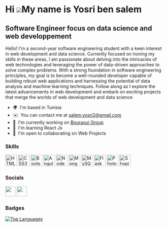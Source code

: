 Hi ![](https://user-images.githubusercontent.com/18350557/176309783-0785949b-9127-417c-8b55-ab5a4333674e.gif)My name is Yosri ben salem
=======================================================================================================================================

Software Engineer focus on data science and web developpement
-------------------------------------------------------------

Hello! I'm a second-year software engineering student with a keen interest in web development and data science. Currently focused on honing my skills in these areas, I am passionate about delving into the intricacies of web technologies and leveraging the power of data-driven approaches to solve complex problems. With a strong foundation in software engineering principles, my goal is to become a well-rounded developer capable of building robust web applications and harnessing the potential of data analysis and machine learning techniques. Follow along as I explore the latest advancements in web development and embark on exciting projects that merge the worlds of web development and data science

* 🌍  I'm based in Tunisia
* ✉️  You can contact me at [salem.yosri2@gmail.com](mailto:salem.yosri2@gmail.com)
* 🚀  I'm currently working on [Bouraoui Group](http://www.linkedin.com/company/the-bouraoui-group?originalSubdomain=tn)
* 🧠  I'm learning React Js
* 🤝  I'm open to collaborating on Web Projects

### Skills


<p align="left">
<a href="https://developer.mozilla.org/en-US/docs/Glossary/HTML5" target="_blank" rel="noreferrer"><img src="https://raw.githubusercontent.com/danielcranney/readme-generator/main/public/icons/skills/html5-colored.svg" width="36" height="36" alt="HTML5" /></a>
<a href="https://www.w3.org/TR/CSS/#css" target="_blank" rel="noreferrer"><img src="https://raw.githubusercontent.com/danielcranney/readme-generator/main/public/icons/skills/css3-colored.svg" width="36" height="36" alt="CSS3" /></a>
<a href="https://getbootstrap.com/" target="_blank" rel="noreferrer"><img src="https://raw.githubusercontent.com/danielcranney/readme-generator/main/public/icons/skills/bootstrap-colored.svg" width="36" height="36" alt="Bootstrap" /></a>
<a href="https://angular.io/" target="_blank" rel="noreferrer"><img src="https://raw.githubusercontent.com/danielcranney/readme-generator/main/public/icons/skills/angularjs-colored.svg" width="36" height="36" alt="Angular" /></a>
<a href="https://nodejs.org/en/" target="_blank" rel="noreferrer"><img src="https://raw.githubusercontent.com/danielcranney/readme-generator/main/public/icons/skills/nodejs-colored.svg" width="36" height="36" alt="NodeJS" /></a>
<a href="https://www.mongodb.com/" target="_blank" rel="noreferrer"><img src="https://raw.githubusercontent.com/danielcranney/readme-generator/main/public/icons/skills/mongodb-colored.svg" width="36" height="36" alt="MongoDB" /></a>
<a href="https://www.mysql.com/" target="_blank" rel="noreferrer"><img src="https://raw.githubusercontent.com/danielcranney/readme-generator/main/public/icons/skills/mysql-colored.svg" width="36" height="36" alt="MySQL" /></a>
<a href="https://flask.palletsprojects.com/en/2.0.x/" target="_blank" rel="noreferrer"><img src="https://raw.githubusercontent.com/danielcranney/readme-generator/main/public/icons/skills/flask-colored.svg" width="36" height="36" alt="Flask" /></a>
<a href="https://www.adobe.com/uk/products/photoshop.html" target="_blank" rel="noreferrer"><img src="https://raw.githubusercontent.com/danielcranney/readme-generator/main/public/icons/skills/photoshop-colored.svg" width="36" height="36" alt="Photoshop" /></a>
<a href="shopify.com" target="_blank" rel="noreferrer"><img src="https://cdn.iconscout.com/icon/free/png-256/free-shopify-226579.png?f=webp" width="36" height="36" alt="Shopify" /></a>
</p>


### Socials

<p align="left"> <a href="https://www.github.com/yosri5031" target="_blank" rel="noreferrer"><img src="https://raw.githubusercontent.com/danielcranney/readme-generator/main/public/icons/socials/github.svg" width="32" height="32" /></a> <a href="https://www.linkedin.com/in/yosri-ben-salem/" target="_blank" rel="noreferrer"><img src="https://raw.githubusercontent.com/danielcranney/readme-generator/main/public/icons/socials/linkedin.svg" width="32" height="32" /></a></p>

### Badges

<a href="https://github.com/yosri5031" align="left"><img src="https://github-readme-stats.vercel.app/api/top-langs/?username=yosri5031&langs_count=10&title_color=0891b2&text_color=ffffff&icon_color=0891b2&bg_color=1c1917&hide_border=true&locale=en&custom_title=Top%20%Languages" alt="Top Languages" /></a>
